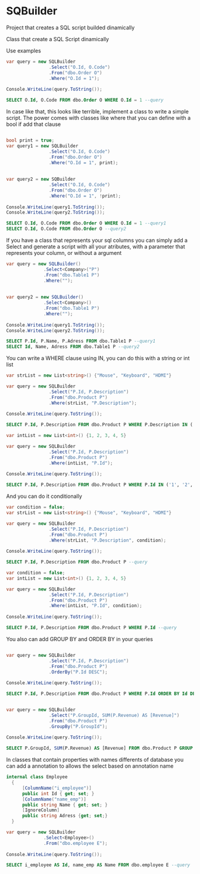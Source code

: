 # SQBuilder
Project that creates a SQL script builded dinamically

Class that create a SQL Script dinamically

Use examples
```C#
var query = new SQLBuilder
                .Select("O.Id, O.Code")
                .From("dbo.Order O")
                .Where("O.Id = 1");
                
Console.WriteLine(query.ToString());
```
```SQL
SELECT O.Id, O.Code FROM dbo.Order O WHERE O.Id = 1 --query
```
In case like that, this looks like terrible, implement a class to write a simple script. The power comes with classes like where that you can define with a bool if add that clause

```C#

bool print = true;
var query1 = new SQLBuilder
                .Select("O.Id, O.Code")
                .From("dbo.Order O")
                .Where("O.Id = 1", print);
                
                
var query2 = new SQBuilder
                .Select("O.Id, O.Code")
                .From("dbo.Order O")
                .Where("O.Id = 1", !print);
                
Console.WriteLine(query1.ToString());
Console.WriteLine(query2.ToString());
```
```SQL
SELECT O.Id, O.Code FROM dbo.Order O WHERE O.Id = 1 --query1
SELECT O.Id, O.Code FROM dbo.Order O --query2
```
If you have a class that represents your sql columns you can simply add a Select<T> and generate a script with all your atributes, with a parameter that represents your column, or without a argument
  
```C#
var query = new SQLBuilder()
              .Select<Company>("P")
              .From("dbo.Table1 P")
              .Where("");
                
                
var query2 = new SQLBuilder()
              .Select<Company>()
              .From("dbo.Table1 P")
              .Where("");
                
Console.WriteLine(query1.ToString());
Console.WriteLine(query2.ToString());
```
```SQL
SELECT P.Id, P.Name, P.Adress FROM dbo.Table1 P --query1
SELECT Id, Name, Adress FROM dbo.Table1 P --query2
```

You can write a WHERE clause using IN, you can do this with a string or int list
```C#
var strList = new List<string>() {"Mouse", "Keyboard", "HDMI"}

var query = new SQLBuilder
                .Select("P.Id, P.Description")
                .From("dbo.Product P")
                .Where(strList, "P.Description");
                
Console.WriteLine(query.ToString());
```
```SQL
SELECT P.Id, P.Description FROM dbo.Product P WHERE P.Description IN ('Mouse', 'Keyboard', 'HDMI') --query
```

```C#
var intList = new List<int>() {1, 2, 3, 4, 5}

var query = new SQLBuilder
                .Select("P.Id, P.Description")
                .From("dbo.Product P")
                .Where(intList, "P.Id");
                
Console.WriteLine(query.ToString());
```
```SQL
SELECT P.Id, P.Description FROM dbo.Product P WHERE P.Id IN ('1', '2', '3', '4', '5') --query
```

And you can do it conditionally

```C#
var condition = false;
var strList = new List<string>() {"Mouse", "Keyboard", "HDMI"}

var query = new SQLBuilder
                .Select("P.Id, P.Description")
                .From("dbo.Product P")
                .Where(strList, "P.Description", condition);
                
Console.WriteLine(query.ToString());
```
```SQL
SELECT P.Id, P.Description FROM dbo.Product P --query
```

```C#
var condition = false;
var intList = new List<int>() {1, 2, 3, 4, 5}

var query = new SQLBuilder
                .Select("P.Id, P.Description")
                .From("dbo.Product P")
                .Where(intList, "P.Id", condition);
                
Console.WriteLine(query.ToString());
```
```SQL
SELECT P.Id, P.Description FROM dbo.Product P WHERE P.Id --query
```

You also can add GROUP BY and ORDER BY in your queries

```C#

var query = new SQLBuilder
                .Select("P.Id, P.Description")
                .From("dbo.Product P")
                .OrderBy("P.Id DESC");
                
Console.WriteLine(query.ToString());
```
```SQL
SELECT P.Id, P.Description FROM dbo.Product P WHERE P.Id ORDER BY Id DESC --query
```

```C#

var query = new SQLBuilder
                .Select("P.GroupId, SUM(P.Revenue) AS [Revenue]")
                .From("dbo.Product P")
                .GroupBy("P.GroupId");
                
Console.WriteLine(query.ToString());
```
```SQL
SELECT P.GroupId, SUM(P.Revenue) AS [Revenue] FROM dbo.Product P GROUP BY P.GroupId --query
```
In classes that contain properties with names differents of database you can add a annotation to allows the select based on annotation name
  
```C#
internal class Employee
  {
      [ColumnName("i_employee")]
      public int Id { get; set; }
      [ColumnName("name_emp")]
      public string Name { get; set; }
      [IgnoreColumn]
      public string Adress {get; set;}
  }
```
```C#
var query = new SQLBuilder
              .Select<Employee>()
              .From("dbo.employee E");
                
Console.WriteLine(query.ToString());
```
```SQL
SELECT i_employee AS Id, name_emp AS Name FROM dbo.employee E --query
```


